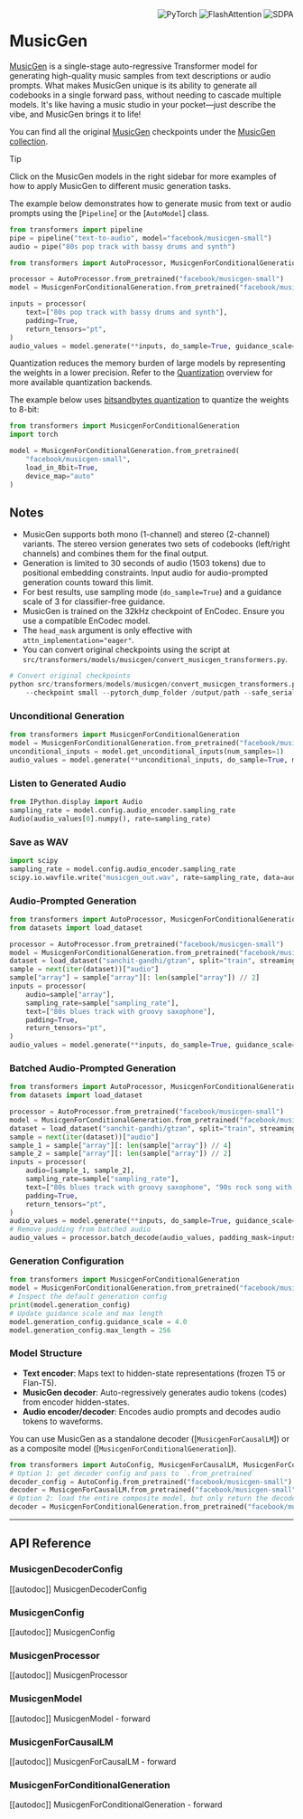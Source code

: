 <!--Copyright 2023 The HuggingFace Team. All rights reserved.

Licensed under the Apache License, Version 2.0 (the "License"); you may not use this file except in compliance with
the License. You may obtain a copy of the License at

http://www.apache.org/licenses/LICENSE-2.0

Unless required by applicable law or agreed to in writing, software distributed under the License is distributed on
an "AS IS" BASIS, WITHOUT WARRANTIES OR CONDITIONS OF ANY KIND, either express or implied. See the License for the
specific language governing permissions and limitations under the License.

⚠️ Note that this file is in Markdown but contain specific syntax for our doc-builder (similar to MDX) that may not be
rendered properly in your Markdown viewer.

-->

<div style="float: right;">
    <div class="flex flex-wrap space-x-1">
        <img alt="PyTorch" src="https://img.shields.io/badge/PyTorch-DE3412?style=flat&logo=pytorch&logoColor=white">
        <img alt="FlashAttention" src="https://img.shields.io/badge/%E2%9A%A1%EF%B8%8E%20FlashAttention-eae0c8?style=flat">
        <img alt="SDPA" src="https://img.shields.io/badge/SDPA-DE3412?style=flat&logo=pytorch&logoColor=white">
    </div>
</div>

# MusicGen

[MusicGen](https://huggingface.co/papers/2306.05284) is a single-stage auto-regressive Transformer model for generating high-quality music samples from text descriptions or audio prompts. What makes MusicGen unique is its ability to generate all codebooks in a single forward pass, without needing to cascade multiple models. It's like having a music studio in your pocket—just describe the vibe, and MusicGen brings it to life!

You can find all the original [MusicGen](https://huggingface.co/models?sort=downloads&search=facebook%2Fmusicgen-) checkpoints under the [MusicGen collection](https://huggingface.co/models?sort=downloads&search=facebook%2Fmusicgen-).

> [!TIP]
> Click on the MusicGen models in the right sidebar for more examples of how to apply MusicGen to different music generation tasks.

The example below demonstrates how to generate music from text or audio prompts using the [`Pipeline`] or the [`AutoModel`] class.

<hfoptions id="usage">
<hfoption id="Pipeline">

```python
from transformers import pipeline
pipe = pipeline("text-to-audio", model="facebook/musicgen-small")
audio = pipe("80s pop track with bassy drums and synth")
```

</hfoption>
<hfoption id="AutoModel">

```python
from transformers import AutoProcessor, MusicgenForConditionalGeneration

processor = AutoProcessor.from_pretrained("facebook/musicgen-small")
model = MusicgenForConditionalGeneration.from_pretrained("facebook/musicgen-small")

inputs = processor(
    text=["80s pop track with bassy drums and synth"],
    padding=True,
    return_tensors="pt",
)
audio_values = model.generate(**inputs, do_sample=True, guidance_scale=3, max_new_tokens=256)
```

</hfoption>
</hfoptions>

Quantization reduces the memory burden of large models by representing the weights in a lower precision. Refer to the [Quantization](../quantization/overview) overview for more available quantization backends.

The example below uses [bitsandbytes quantization](https://huggingface.co/docs/transformers/main/en/main_classes/quantization) to quantize the weights to 8-bit:

```python
from transformers import MusicgenForConditionalGeneration
import torch

model = MusicgenForConditionalGeneration.from_pretrained(
    "facebook/musicgen-small",
    load_in_8bit=True,
    device_map="auto"
)
```

## Notes

- MusicGen supports both mono (1-channel) and stereo (2-channel) variants. The stereo version generates two sets of codebooks (left/right channels) and combines them for the final output.
- Generation is limited to 30 seconds of audio (1503 tokens) due to positional embedding constraints. Input audio for audio-prompted generation counts toward this limit.
- For best results, use sampling mode (`do_sample=True`) and a guidance scale of 3 for classifier-free guidance.
- MusicGen is trained on the 32kHz checkpoint of EnCodec. Ensure you use a compatible EnCodec model.
- The `head_mask` argument is only effective with `attn_implementation="eager"`.
- You can convert original checkpoints using the script at `src/transformers/models/musicgen/convert_musicgen_transformers.py`.

```python
# Convert original checkpoints
python src/transformers/models/musicgen/convert_musicgen_transformers.py \
    --checkpoint small --pytorch_dump_folder /output/path --safe_serialization
```

### Unconditional Generation

```python
from transformers import MusicgenForConditionalGeneration
model = MusicgenForConditionalGeneration.from_pretrained("facebook/musicgen-small")
unconditional_inputs = model.get_unconditional_inputs(num_samples=1)
audio_values = model.generate(**unconditional_inputs, do_sample=True, max_new_tokens=256)
```

### Listen to Generated Audio

```python
from IPython.display import Audio
sampling_rate = model.config.audio_encoder.sampling_rate
Audio(audio_values[0].numpy(), rate=sampling_rate)
```

### Save as WAV

```python
import scipy
sampling_rate = model.config.audio_encoder.sampling_rate
scipy.io.wavfile.write("musicgen_out.wav", rate=sampling_rate, data=audio_values[0, 0].numpy())
```

### Audio-Prompted Generation

```python
from transformers import AutoProcessor, MusicgenForConditionalGeneration
from datasets import load_dataset

processor = AutoProcessor.from_pretrained("facebook/musicgen-small")
model = MusicgenForConditionalGeneration.from_pretrained("facebook/musicgen-small")
dataset = load_dataset("sanchit-gandhi/gtzan", split="train", streaming=True)
sample = next(iter(dataset))["audio"]
sample["array"] = sample["array"][: len(sample["array"]) // 2]
inputs = processor(
    audio=sample["array"],
    sampling_rate=sample["sampling_rate"],
    text=["80s blues track with groovy saxophone"],
    padding=True,
    return_tensors="pt",
)
audio_values = model.generate(**inputs, do_sample=True, guidance_scale=3, max_new_tokens=256)
```

### Batched Audio-Prompted Generation

```python
from transformers import AutoProcessor, MusicgenForConditionalGeneration
from datasets import load_dataset

processor = AutoProcessor.from_pretrained("facebook/musicgen-small")
model = MusicgenForConditionalGeneration.from_pretrained("facebook/musicgen-small")
dataset = load_dataset("sanchit-gandhi/gtzan", split="train", streaming=True)
sample = next(iter(dataset))["audio"]
sample_1 = sample["array"][: len(sample["array"]) // 4]
sample_2 = sample["array"][: len(sample["array"]) // 2]
inputs = processor(
    audio=[sample_1, sample_2],
    sampling_rate=sample["sampling_rate"],
    text=["80s blues track with groovy saxophone", "90s rock song with loud guitars and heavy drums"],
    padding=True,
    return_tensors="pt",
)
audio_values = model.generate(**inputs, do_sample=True, guidance_scale=3, max_new_tokens=256)
# Remove padding from batched audio
audio_values = processor.batch_decode(audio_values, padding_mask=inputs.padding_mask)
```

### Generation Configuration

```python
from transformers import MusicgenForConditionalGeneration
model = MusicgenForConditionalGeneration.from_pretrained("facebook/musicgen-small")
# Inspect the default generation config
print(model.generation_config)
# Update guidance scale and max length
model.generation_config.guidance_scale = 4.0
model.generation_config.max_length = 256
```

### Model Structure

- **Text encoder**: Maps text to hidden-state representations (frozen T5 or Flan-T5).
- **MusicGen decoder**: Auto-regressively generates audio tokens (codes) from encoder hidden-states.
- **Audio encoder/decoder**: Encodes audio prompts and decodes audio tokens to waveforms.

You can use MusicGen as a standalone decoder ([`MusicgenForCausalLM`]) or as a composite model ([`MusicgenForConditionalGeneration`]).

```python
from transformers import AutoConfig, MusicgenForCausalLM, MusicgenForConditionalGeneration
# Option 1: get decoder config and pass to `.from_pretrained`
decoder_config = AutoConfig.from_pretrained("facebook/musicgen-small").decoder
decoder = MusicgenForCausalLM.from_pretrained("facebook/musicgen-small", **decoder_config)
# Option 2: load the entire composite model, but only return the decoder
decoder = MusicgenForConditionalGeneration.from_pretrained("facebook/musicgen-small").decoder
```

---

## API Reference

### MusicgenDecoderConfig

[[autodoc]] MusicgenDecoderConfig

### MusicgenConfig

[[autodoc]] MusicgenConfig

### MusicgenProcessor

[[autodoc]] MusicgenProcessor

### MusicgenModel

[[autodoc]] MusicgenModel
    - forward

### MusicgenForCausalLM

[[autodoc]] MusicgenForCausalLM
    - forward

### MusicgenForConditionalGeneration

[[autodoc]] MusicgenForConditionalGeneration
    - forward
